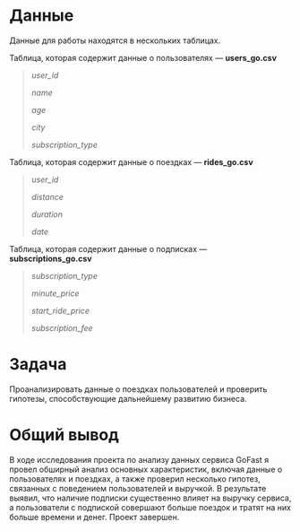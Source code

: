 # Данные

Данные для работы находятся в нескольких таблицах.

Таблица, которая содержит данные о пользователях — **users_go.csv**

> *user_id*
> 
> *name*
>
> *age*	
> 
> *city*	
> 
> *subscription_type*	

Таблица, которая содержит данные о поездках — **rides_go.csv**

> *user_id*	
> 
> *distance*	
> 
> *duration*	
> 
> *date*	

Таблица, которая содержит данные о подписках — **subscriptions_go.csv**

> *subscription_type*
> 
> *minute_price*
> 
> *start_ride_price*	
> 
> *subscription_fee*	

# Задача

Проанализировать данные о поездках пользователей и проверить гипотезы, способствующие дальнейшему развитию бизнеса.

# Общий вывод

В ходе исследования проекта по анализу данных сервиса GoFast я провел обширный анализ основных характеристик, включая данные о пользователях и поездках, а также проверил несколько гипотез, связанных с поведением пользователей и выручкой. В результате выявил, что наличие подписки существенно влияет на выручку сервиса, а пользователи с подпиской совершают больше поездок и тратят на них больше времени и денег. Проект завершен.
